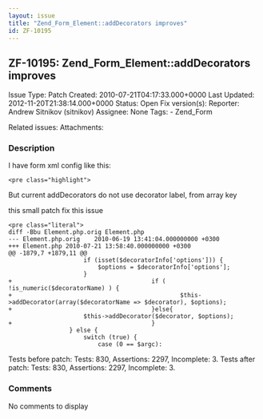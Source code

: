 ```yaml
---
layout: issue
title: "Zend_Form_Element::addDecorators improves"
id: ZF-10195
---
```


ZF-10195: Zend\_Form\_Element::addDecorators improves 
------------------------------------------------------

 Issue Type: Patch Created: 2010-07-21T04:17:33.000+0000 Last Updated: 2012-11-20T21:38:14.000+0000 Status: Open Fix version(s): 
 Reporter:  Andrew Sitnikov (sitnikov)  Assignee:  None  Tags: - Zend\_Form
 
 Related issues: 
 Attachments: 
### Description

I have form xml config like this:

 
    <pre class="highlight">
    
            
                


But current addDecorators do not use decorator label, from array key

this small patch fix this issue

 
    <pre class="literal">
    diff -Bbu Element.php.orig Element.php
    --- Element.php.orig    2010-06-19 13:41:04.000000000 +0300
    +++ Element.php 2010-07-21 13:58:40.000000000 +0300
    @@ -1879,7 +1879,11 @@
                         if (isset($decoratorInfo['options'])) {
                             $options = $decoratorInfo['options'];
                         }
    +                                       if ( !is_numeric($decoratorName) ) {
    +                                               $this->addDecorator(array($decoratorName => $decorator), $options);
    +                                       }else{
                         $this->addDecorator($decorator, $options);
    +                                       }
                     } else {
                         switch (true) {
                             case (0 == $argc):


Tests before patch: Tests: 830, Assertions: 2297, Incomplete: 3. Tests after patch: Tests: 830, Assertions: 2297, Incomplete: 3.

 

 

### Comments

No comments to display